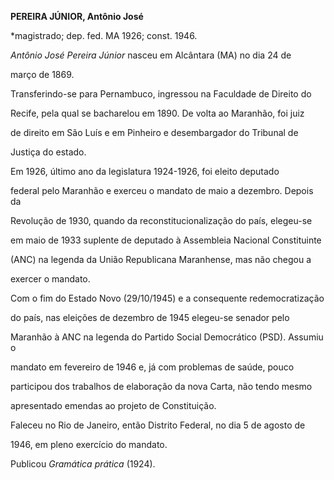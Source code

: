 **PEREIRA JÚNIOR, Antônio José**



\*magistrado; dep. fed. MA 1926; const. 1946.



*Antônio José Pereira Júnior* nasceu em Alcântara (MA) no dia 24 de

março de 1869.



Transferindo-se para Pernambuco, ingressou na Faculdade de Direito do

Recife, pela qual se bacharelou em 1890. De volta ao Maranhão, foi juiz

de direito em São Luís e em Pinheiro e desembargador do Tribunal de

Justiça do estado.



Em 1926, último ano da legislatura 1924-1926, foi eleito deputado

federal pelo Maranhão e exerceu o mandato de maio a dezembro. Depois da

Revolução de 1930, quando da reconstitucionalização do país, elegeu-se

em maio de 1933 suplente de deputado à Assembleia Nacional Constituinte

(ANC) na legenda da União Republicana Maranhense, mas não chegou a

exercer o mandato.



Com o fim do Estado Novo (29/10/1945) e a consequente redemocratização

do país, nas eleições de dezembro de 1945 elegeu-se senador pelo

Maranhão à ANC na legenda do Partido Social Democrático (PSD). Assumiu o

mandato em fevereiro de 1946 e, já com problemas de saúde, pouco

participou dos trabalhos de elaboração da nova Carta, não tendo mesmo

apresentado emendas ao projeto de Constituição.



Faleceu no Rio de Janeiro, então Distrito Federal, no dia 5 de agosto de

1946, em pleno exercício do mandato.



Publicou *Gramática prática* (1924).



